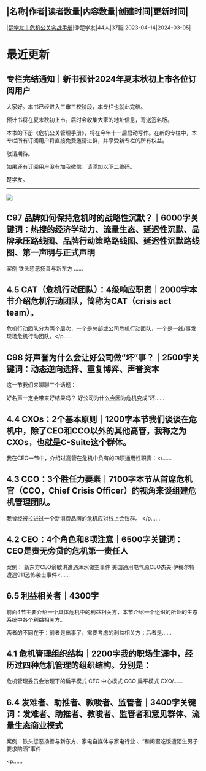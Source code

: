 |名称|作者|读者数量|内容数量|创建时间|更新时间|
---
|[楚学友｜危机公关实战手册](https://xiaobot.net/p/CrisisSurvivors?refer=0b133df9-27dc-423b-8101-639049001c13)|@楚学友|44人|37篇|2023-04-14|2024-03-05|

# 最近更新
## 专栏完结通知｜新书预计2024年夏末秋初上市各位订阅用户

大家好。本书已经进入三审三校阶段，本专栏也就此完结。

预计书将在夏末秋初上市。届时会收集大家的地址信息，寄送签名版。

本书的下册《危机公关管理手册》，将在今年十一后启动写作。在新的专栏中，本专栏所有订阅用户将直接免费邀请进群，并享受新专栏的所有权益。

敬请期待。

如果还有订阅用户没有加我微信，请添加以下二维码。

楚学友。
<hr class="xbt-hr">
<img src="https://static.xiaobot.net/file/2024-03-05/67272/856fbd8e787ed8742ceaec24688819b8.jpeg">

## C97 品牌如何保持危机时的战略性沉默？｜6000字关键词：热搜的经济学动力、流量生态、延迟性沉默、品牌承压路线图、品牌行动策略路线图、延迟性沉默路线图、第一声明与正式声明

案例
铁头惩恶扬善与新东方
......
## 4.5 CAT（危机行动团队）：4级响应职责｜2000字本节介绍危机行动团队，简称为CAT（crisis act team）。

危机行动团队分为两个层次，一个是总部或公司危机行动团队，一个是一线/事发现场危机行动团队。</p......
## C98 好声誉为什么会让好公司做“坏”事？｜2500字关键词：动态逆向选择、重复博弈、声誉资本 

这一节我们来聊聊三个话题：

好名声一定会带来好结果吗？
好公司为什么会因为危机变成“坏......
## 4.4 CXOs：2个基本原则｜1200字本节我们谈谈在危机中，除了CEO和CCO以外的其他高管，我称之为CXOs，也就是C-Suite这个群体。

我在CEO一节中，介绍过高管在危机中负有的四项通用性职责：</......
## 4.3 CCO：3个胜任力要素｜7100字本节从首席危机官（CCO，Chief Crisis Officer）的视角来谈组建危机管理团队。

我曾经被拉进过一个新消费品牌的危机应对线上会议群。
</p......
## 4.2 CEO：4个角色和8项注意｜6500字关键词：CEO是责无旁贷的危机第一责任人

案例：
新东方CEO俞敏洪遭遇浑水做空事件
美国通用电气原CEO杰夫·伊梅尔特遭遇911恐怖袭击事件<......
## 6.5 利益相关者｜4300字
前面4节主要介绍一个具体危机中的利益相关方，本节介绍一个组织的所处的生态系统中各个利益相关方。

两者的不同在于：前者是出事了，需要考虑的利益相关方；后者是......
## 4.1 危机管理组织结构｜2200字我的职场生涯中，经历过四种危机管理的组织结构。分别是：

危机管理委员会治理下的扁平模式
CEO 中心模式
CCO 扁平模式
CXO/......
## 6.4 发难者、助推者、教唆者、监管者｜3400字关键词：发难者、助推者、教唆者、监管者和意见群体、流量生态商业模式
案例：铁头惩恶扬善与新东方、家电自媒体与家电行业 、“和闺蜜吃饭遭陌生男子要求陪酒”事件

<p......

